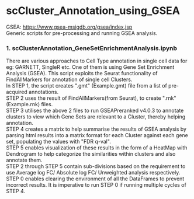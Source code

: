 # scCluster_Annotation_using_GSEA
GSEA: https://www.gsea-msigdb.org/gsea/index.jsp
<br/>Generic scripts for pre-processing and running GSEA analysis.

### 1. scClusterAnnotation_GeneSetEnrichmentAnalysis.ipynb
There are various approaches to Cell Type annotation in single cell data for eg: GARNETT, SingleR etc. One of them is using Gene Set Enrichment Analysis (GSEA). This script exploits the Seurat functionality of FindAllMarkers for annotation of single cell Clusters. 
<br/>In STEP 1, the script creates ".gmt" (Example.gmt) file from a list of pre-acquired annotations. 
<br/>STEP 2 uses the result of FindAllMarkers(from Seurat), to create ".rnk" (Example.rnk) files. 
<br/>STEP 3 utilises the above 2 files to run GSEAPreranked v4.0.3 to annotate clusters to view which Gene Sets are relevant to a Cluster, thereby helping annotation. 
<br/>STEP 4 creates a matrix to help summarise the results of GSEA analysis by parsing html results into a matrix format for each Cluster against each gene set, populating the values with "FDR q-val". 
<br/>STEP 5 enables visualization of these results in the form of a HeatMap with Dendrogram to help categorize the similarities within clusters and also annotate them. 
<br/>STEP 2 through STEP 5 contain sub-divisions based on the requirement to use Average log FC/ Absolute log FC/ Unweighted analysis respectively. STEP 0 enables clearing the environment of all the DataFrames to prevent incorrect results. It is imperative to run STEP 0 if running multiple cycles of STEP 4.

